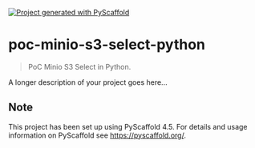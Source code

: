 <!-- These are examples of badges you might want to add to your README:
     please update the URLs accordingly

[![Built Status](https://api.cirrus-ci.com/github/<USER>/poc-minio-s3-select-python.svg?branch=main)](https://cirrus-ci.com/github/<USER>/poc-minio-s3-select-python)
[![ReadTheDocs](https://readthedocs.org/projects/poc-minio-s3-select-python/badge/?version=latest)](https://poc-minio-s3-select-python.readthedocs.io/en/stable/)
[![Coveralls](https://img.shields.io/coveralls/github/<USER>/poc-minio-s3-select-python/main.svg)](https://coveralls.io/r/<USER>/poc-minio-s3-select-python)
[![PyPI-Server](https://img.shields.io/pypi/v/poc-minio-s3-select-python.svg)](https://pypi.org/project/poc-minio-s3-select-python/)
[![Conda-Forge](https://img.shields.io/conda/vn/conda-forge/poc-minio-s3-select-python.svg)](https://anaconda.org/conda-forge/poc-minio-s3-select-python)
[![Monthly Downloads](https://pepy.tech/badge/poc-minio-s3-select-python/month)](https://pepy.tech/project/poc-minio-s3-select-python)
[![Twitter](https://img.shields.io/twitter/url/http/shields.io.svg?style=social&label=Twitter)](https://twitter.com/poc-minio-s3-select-python)
-->

[![Project generated with PyScaffold](https://img.shields.io/badge/-PyScaffold-005CA0?logo=pyscaffold)](https://pyscaffold.org/)

# poc-minio-s3-select-python

> PoC Minio S3 Select in Python.

A longer description of your project goes here...


<!-- pyscaffold-notes -->

## Note

This project has been set up using PyScaffold 4.5. For details and usage
information on PyScaffold see https://pyscaffold.org/.
